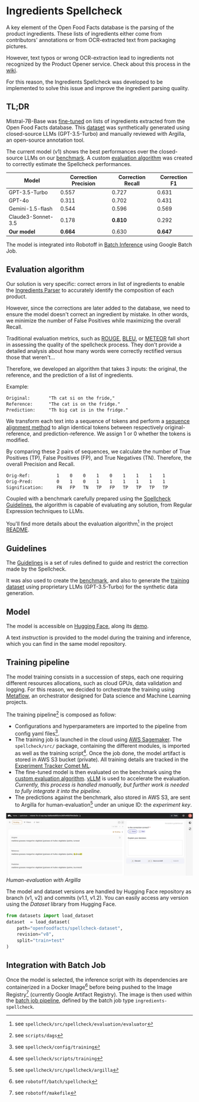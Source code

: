 # Ingredients Spellcheck

A key element of the Open Food Facts database is the parsing of the product ingredients. These lists of ingredients either come from contributors' annotations or from OCR-extracted text from packaging pictures.

However, text typos or wrong OCR-extraction lead to ingredients not recognized by the Product Opener service. Check about this process in the [wiki](https://wiki.openfoodfacts.org/Ingredients_Extraction_and_Analysis).

For this reason, the Ingredients Spellcheck was developed to be implemented to solve this issue and improve the ingredient parsing quality. 

## TL;DR

Mistral-7B-Base was [fine-tuned](#training-pipeline) on lists of ingredients extracted from the Open Food Facts database. This [dataset](https://huggingface.co/datasets/openfoodfacts/spellcheck-dataset) was synthetically generated using closed-source LLMs (GPT-3.5-Turbo) and manually reviewed with Argilla, an open-source annotation tool.

The current model (v1) shows the best performances over the closed-source LLMs on our [benchmark](https://huggingface.co/datasets/openfoodfacts/spellcheck-benchmark). A custom [evaluation algorithm](#evaluation-algorithm) was created to correctly estimate the Spellcheck performances.


| Model | Correction Precision | Correction Recall | Correction F1
|----------|----------|----------|----------|
| GPT-3.5-Turbo | 0.557 | 0.727 | 0.631 |
| GPT-4o | 0.311 | 0.702 | 0.431 |
| Gemini-1.5-flash | 0.544 | 0.596 | 0.569 |
| Claude3-Sonnet-3.5 | 0.178 | **0.810** | 0.292 |
| **Our model** | **0.664** | 0.630 | **0.647** |

The model is integrated into Robotoff in [Batch Inference](batch-job.md) using Google Batch Job.

## Evaluation algorithm

Our solution is very specific: correct errors in list of ingredients to enable the [Ingredients Parser](https://wiki.openfoodfacts.org/Ingredients_Extraction_and_Analysis) to accurately identify the composition of each product. 

However, since the corrections are later added to the database, we need to ensure the model doesn't correct an ingredient by mistake. In other words, we minimize the number of False Positives while maximizing the overall Recall.

Traditional evaluation metrics, such as [ROUGE](https://en.wikipedia.org/wiki/ROUGE_(metric)), [BLEU](https://en.wikipedia.org/wiki/BLEU), or [METEOR](https://en.wikipedia.org/wiki/METEOR) fall short in assessing the quality of the spellcheck process. They don't provide a detailed analysis about how many words were correctly rectified versus those that weren't...

Therefore, we developed an algorithm that takes 3 inputs: the original, the reference, and the prediction of a  list of ingredients.

Example:
``` 
Original:       "Th cat si on the fride,"
Reference:      "The cat is on the fridge."
Prediction:     "Th big cat is in the fridge."
```

We transform each text into a sequence of tokens and perform a [sequence alignment method](https://en.wikipedia.org/wiki/Needleman%E2%80%93Wunsch_algorithm) to align identical tokens between respectively original-reference, and prediction-reference. We assign 1 or 0 whether the tokens is modified.

By comparing these 2 pairs of sequences, we calculate the number of True Positives (TP), False Positives (FP), and True Negatives (TN). Therefore, the overall Precision and Recall.

```
Orig-Ref:          1    0    0    1    0    1    1    1    1
Orig-Pred:         0    1    0    1    1    1    1    1    1
Signification:     FN   FP   TN   TP   FP   TP   TP   TP   TP
```

Coupled with a benchmark carefully prepared using the [Spellcheck Guidelines](#guidelines), the algorithm is capable of evaluating any solution, from Regular Expression techniques to LLMs.

You'll find more details about the evaluation algorithm[^evaluation-algo] in the project [README](https://github.com/openfoodfacts/openfoodfacts-ai/tree/develop/spellcheck).


## Guidelines

The [Guidelines](https://github.com/openfoodfacts/openfoodfacts-ai/tree/develop/spellcheck#-guidelines) is a set of rules defined to guide and restrict the correction made by the Spellcheck.

It was also used to create the [benchmark](https://huggingface.co/datasets/openfoodfacts/spellcheck-benchmark), and also to generate the [training dataset](https://huggingface.co/datasets/openfoodfacts/spellcheck-dataset) using proprietary LLMs (GPT-3.5-Turbo) for the synthetic data generation.

## Model

The model is accessible on [Hugging Face](https://huggingface.co/openfoodfacts/spellcheck-mistral-7b), along its [demo](https://huggingface.co/spaces/jeremyarancio/ingredients-spellcheck).

A text *instruction* is provided to the model during the training and inference, which you can find in the same model repository.

## Training pipeline

The model training consists in a succession of steps, each one requiring different resources allocations, such as cloud GPUs, data validation and logging. For this reason, we decided to orchestrate the training using [Metaflow](https://metaflow.org/), an orchestrator designed for Data science and Machine Learning projects. 

The training pipeline[^dags] is composed as follow:

* Configurations and hyperparameters are imported to the pipeline from config yaml files[^configs].
* The training job is launched in the cloud using [AWS Sagemaker](https://aws.amazon.com/sagemaker/). The `spellcheck/src/` package, containing the different modules, is imported as well as the training script[^training-script]. Once the job done, the model artifact is stored in AWS S3 bucket (private). All training details are tracked in the [Experiment Tracker Comet ML](https://www.comet.com/jeremyarancio/spellcheck/view/WzBvzCs36VdE6MIbytKEI2ePH/experiments).
* The fine-tuned model is then evaluated on the benchmark using the [custom evaluation algorithm](#evaluation-algorithm). [vLLM](https://github.com/vllm-project/vllm) is used to accelerate the evaluation. *Currently, this process is handled manually, but further work is needed to fully integrate it into the pipeline.*
* The predictions against the benchmark, also stored in AWS S3, are sent to Argilla for human-evaluation[^argilla-modules] under an unique ID: the *experiment key*. 

![Human-evaluation with Argilla](../assets/argilla.png)
*Human-evaluation with Argilla*

The model and dataset versions are handled by Hugging Face repository as branch (v1, v2) and commits (v1.1, v1.2). You can easily access any version using the *Dataset* library from Hugging Face.

```python
from datasets import load_dataset
dataset  = load_dataset(
    path="openfoodfacts/spellcheck-dataset",
    revision="v8",
    split="train+test"
)
```

## Integration with Batch Job

Once the model is selected, the inference script with its dependencies are containerized in a Docker Image[^spellcheck-inference] before being pushed to the Image Registry[^makefile] (currently Google Artifact Registry). The image is then used within the [batch job pipeline](../references/batch-job.md), defined by the batch job type `ingredients-spellcheck`.

[^evaluation-algo]: see `spellcheck/src/spellcheck/evaluation/evaluator`
[^dags]: see `scripts/dags`
[^configs]: see `spellcheck/config/training`
[^training-script]: see `spellcheck/scripts/training`
[^argilla-modules]: see `spellcheck/src/spellcheck/argilla`
[^spellcheck-inference]: see `robotoff/batch/spellcheck`
[^makefile]: see `robotoff/makefile` 
